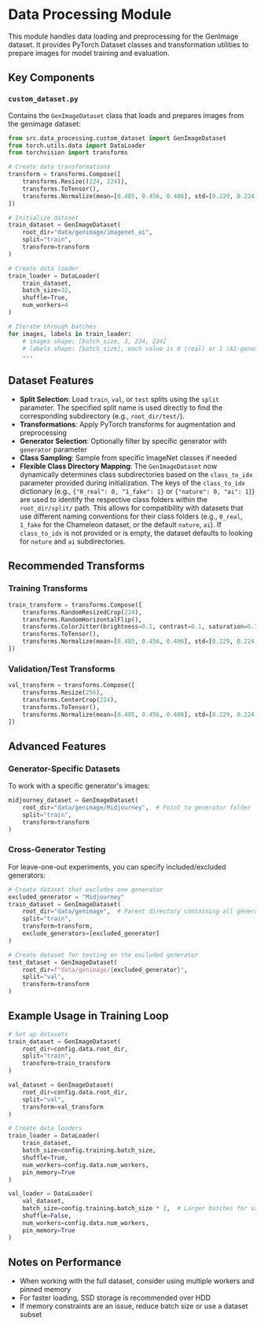 # Data Processing Module

This module handles data loading and preprocessing for the GenImage dataset. It provides PyTorch Dataset classes and transformation utilities to prepare images for model training and evaluation.

## Key Components

### `custom_dataset.py`

Contains the `GenImageDataset` class that loads and prepares images from the genimage dataset:

```python
from src.data_processing.custom_dataset import GenImageDataset
from torch.utils.data import DataLoader
from torchvision import transforms

# Create data transformations
transform = transforms.Compose([
    transforms.Resize((224, 224)),
    transforms.ToTensor(),
    transforms.Normalize(mean=[0.485, 0.456, 0.406], std=[0.229, 0.224, 0.225])
])

# Initialize dataset
train_dataset = GenImageDataset(
    root_dir="data/genimage/imagenet_ai",
    split="train",
    transform=transform
)

# Create data loader
train_loader = DataLoader(
    train_dataset,
    batch_size=32,
    shuffle=True,
    num_workers=4
)

# Iterate through batches
for images, labels in train_loader:
    # images shape: [batch_size, 3, 224, 224]
    # labels shape: [batch_size], each value is 0 (real) or 1 (AI-generated)
    ...
```

## Dataset Features

- **Split Selection**: Load `train`, `val`, or `test` splits using the `split` parameter. The specified split name is used directly to find the corresponding subdirectory (e.g., `root_dir/test/`).
- **Transformations**: Apply PyTorch transforms for augmentation and preprocessing
- **Generator Selection**: Optionally filter by specific generator with `generator` parameter
- **Class Sampling**: Sample from specific ImageNet classes if needed
- **Flexible Class Directory Mapping**: The `GenImageDataset` now dynamically determines class subdirectories based on the `class_to_idx` parameter provided during initialization. The keys of the `class_to_idx` dictionary (e.g., `{"0_real": 0, "1_fake": 1}` or `{"nature": 0, "ai": 1}`) are used to identify the respective class folders within the `root_dir/split/` path. This allows for compatibility with datasets that use different naming conventions for their class folders (e.g., `0_real`, `1_fake` for the Chameleon dataset, or the default `nature`, `ai`). If `class_to_idx` is not provided or is empty, the dataset defaults to looking for `nature` and `ai` subdirectories.

## Recommended Transforms

### Training Transforms

```python
train_transform = transforms.Compose([
    transforms.RandomResizedCrop(224),
    transforms.RandomHorizontalFlip(),
    transforms.ColorJitter(brightness=0.1, contrast=0.1, saturation=0.1),
    transforms.ToTensor(),
    transforms.Normalize(mean=[0.485, 0.456, 0.406], std=[0.229, 0.224, 0.225])
])
```

### Validation/Test Transforms

```python
val_transform = transforms.Compose([
    transforms.Resize(256),
    transforms.CenterCrop(224),
    transforms.ToTensor(),
    transforms.Normalize(mean=[0.485, 0.456, 0.406], std=[0.229, 0.224, 0.225])
])
```

## Advanced Features

### Generator-Specific Datasets

To work with a specific generator's images:

```python
midjourney_dataset = GenImageDataset(
    root_dir="data/genimage/Midjourney",  # Point to generator folder
    split="train",
    transform=transform
)
```

### Cross-Generator Testing

For leave-one-out experiments, you can specify included/excluded generators:

```python
# Create dataset that excludes one generator
excluded_generator = "Midjourney"
train_dataset = GenImageDataset(
    root_dir="data/genimage",  # Parent directory containing all generators
    split="train",
    transform=transform,
    exclude_generators=[excluded_generator]
)

# Create dataset for testing on the excluded generator
test_dataset = GenImageDataset(
    root_dir=f"data/genimage/{excluded_generator}",
    split="val",
    transform=transform
)
```

## Example Usage in Training Loop

```python
# Set up datasets
train_dataset = GenImageDataset(
    root_dir=config.data.root_dir,
    split="train",
    transform=train_transform
)

val_dataset = GenImageDataset(
    root_dir=config.data.root_dir,
    split="val",
    transform=val_transform
)

# Create data loaders
train_loader = DataLoader(
    train_dataset,
    batch_size=config.training.batch_size,
    shuffle=True,
    num_workers=config.data.num_workers,
    pin_memory=True
)

val_loader = DataLoader(
    val_dataset,
    batch_size=config.training.batch_size * 2,  # Larger batches for validation
    shuffle=False,
    num_workers=config.data.num_workers,
    pin_memory=True
)
```
## Notes on Performance

- When working with the full dataset, consider using multiple workers and pinned memory
- For faster loading, SSD storage is recommended over HDD
- If memory constraints are an issue, reduce batch size or use a dataset subset 
